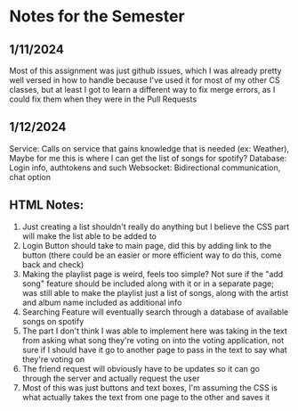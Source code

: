 # Notes for the Semester

## 1/11/2024
Most of this assignment was just github issues, which I was already pretty well versed in how to handle because I've used it for most of my other CS classes, but at least I got to learn a different way to fix merge errors, as I could fix them when they were in the Pull Requests

## 1/12/2024
Service: Calls on service that gains knowledge that is needed (ex: Weather), Maybe for me this is where I can get the list of songs for spotify?
Database: Login info, authtokens and such
Websocket: Bidirectional communication, chat option

## HTML Notes:
1. Just creating a list shouldn't really do anything but I believe the CSS part will make the list able to be added to 
2. Login Button should take to main page, did this by adding link to the button (there could be an easier or more efficient way to do this, come back and check)
3. Making the playlist page is weird, feels too simple? Not sure if the "add song" feature should be included along with it or in a separate page; was still able to make the playlist just a list of songs, along with the artist and album name included as additional info
4. Searching Feature will eventually search through a database of available songs on spotify
5. The part I don't think I was able to implement here was taking in the text from asking what song they're voting on into the voting application, not sure if I should have it go to another page to pass in the text to say what they're voting on
6. The friend request will obviously have to be updates so it can go through the server and actually request the user
7. Most of this was just buttons and text boxes, I'm assuming the CSS is what actually takes the text from one page to the other and saves it
